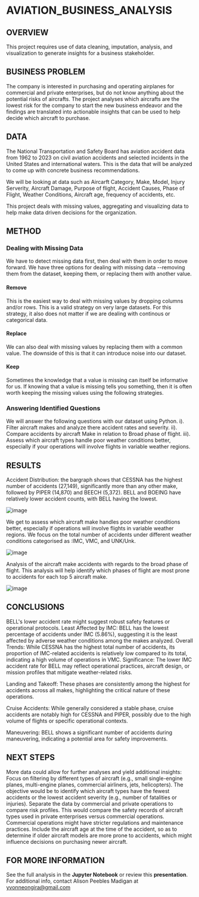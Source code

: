 # AVIATION_BUSINESS_ANALYSIS
## OVERVIEW
This project requires use of data cleaning, imputation, analysis, and visualization to generate insights for a business stakeholder. 
## BUSINESS PROBLEM
The company is interested in purchasing and operating airplanes for commercial and private enterprises, but do not know anything about the potential risks of aircrafts. The project analyses which aircrafts are the lowest risk for the company to start the new business endeavor and the findings are translated into actionable insights that can be used to help decide which aircraft to purchase.
## DATA
The National Transportation and Safety Board has aviation accident data from 1962 to 2023 on civil aviation accidents and selected incidents in the United States and international waters. This is the data that will be analyzed to come up with concrete business recommendations.

We will be looking at data such as Aircarft Category, Make, Model, Injury Serverity, Aircraft Damage, Purpose of flight, Accident Causes, Phase of Flight, Weather Conditions, Aircraft age, frequency of accidents, etc.

This project deals with missing values, aggregating and visualizing data to help make data driven decisions for the organization.
## METHOD
### Dealing with Missing Data
We have to detect missing data first, then deal with them in order to move forward. We have three options for dealing with missing data --removing them from the dataset, keeping them, or replacing them with another value.
#### Remove
This is the easiest way to deal with missing values by dropping columns and/or rows. This is a valid strategy on very large datasets. 
For this strategy, it also does not matter if we are dealing with continous or categorical data.
#### Replace
We can also deal with missing values by replacing them with a common value. The downside of this is that it can introduce noise into our dataset.
#### Keep
Sometimes the knowledge that a value is missing can itself be informative for us. If knowing that a value is missing tells you something, then it is often worth keeping the missing values using the following strategies.

### Answering Identified Questions
We will answer the following questions with our dataset using Python.
    i). Filter aircraft makes and analyze there accident rates and severity.
    ii). Compare accidents by aircraft Make in relation to Broad phase of flight.
    iii). Assess which aircraft types handle poor weather conditions better, especially if your operations will involve flights in variable weather regions.
    
## RESULTS
Accident Distribution: the bargraph shows that CESSNA has the highest number of accidents (27,149), significantly more than any other make, followed by PIPER (14,870) and BEECH (5,372). BELL and BOEING have relatively lower accident counts, with BELL having the lowest.

![image](https://github.com/user-attachments/assets/35393033-9012-42c7-a096-03c8bdfa8092)

We get to assess which aircraft make handles poor weather conditions better, especially if operations will involve flights in variable weather regions. We focus on the total number of accidents under different weather conditions categorised as :IMC, VMC, and UNK/Unk. 

![image](https://github.com/user-attachments/assets/893b8669-62ce-43f0-a30f-28a2639e09d6)

Analysis of the aircraft make accidents with regards to the broad phase of flight. This analysis will help identify which phases of flight are most prone to accidents for each top 5 aircraft make.

![image](https://github.com/user-attachments/assets/7fa623bd-412f-4431-9206-d8cfbc0d0277)

## CONCLUSIONS
BELL's lower accident rate might suggest robust safety features or operational protocols. 
Least Affected by IMC: BELL has the lowest percentage of accidents under IMC (5.86%), suggesting it is the least affected by adverse weather conditions among the makes analyzed.
Overall Trends: While CESSNA has the highest total number of accidents, its proportion of IMC-related accidents is relatively low compared to its total, indicating a high volume of operations in VMC.
Significance: The lower IMC accident rate for BELL may reflect operational practices, aircraft design, or mission profiles that mitigate weather-related risks.

Landing and Takeoff: These phases are consistently among the highest for accidents across all makes, highlighting the critical nature of these operations.

Cruise Accidents: While generally considered a stable phase, cruise accidents are notably high for CESSNA and PIPER, possibly due to the high volume of flights or specific operational contexts.

Maneuvering: BELL shows a significant number of accidents during maneuvering, indicating a potential area for safety improvements.
## NEXT STEPS
More data could allow for further analyses and yield additional insights:
    Focus on filtering by different types of aircraft (e.g., small single-engine planes, multi-engine planes, commercial airliners, jets, helicopters). The objective would be to identify which aircraft types have the fewest accidents or the lowest accident severity (e.g., number of fatalities or injuries).
    Separate the data by commercial and private operations to compare risk profiles. This would compare the safety records of aircraft types used in private enterprises versus commercial operations. Commercial operations might have stricter regulations and maintenance practices.
    Include the aircraft age at the time of the accident, so as to determine if older aircraft models are more prone to accidents, which might influence decisions on purchasing newer aircraft.
    
## FOR MORE INFORMATION
See the full analysis in the **Jupyter Notebook** or review this **presentation**.
For additional info, contact Alison Peebles Madigan at yvonneongira@gmail.com
